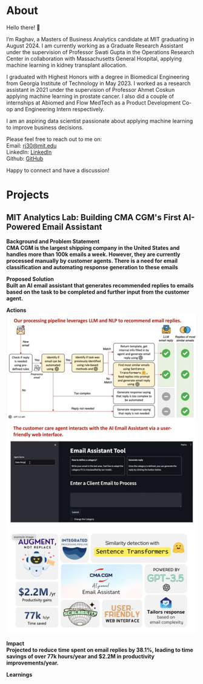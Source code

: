 # About

Hello there! 👋

I’m Raghav, a Masters of Business Analytics candidate at MIT graduating in August 2024. I am currently working as a Graduate Research Assistant under the supervision of Professor Swati Gupta in the Operations Research Center in collaboration with Massachusetts General Hospital, applying machine learning in kidney transplant allocation.

I graduated with Highest Honors with a degree in Biomedical Engineering from Georgia Institute of Technology in May 2023. I worked as a research assistant in 2021 under the supervision of Professor Ahmet Coskun applying machine learning in prostate cancer. I also did a couple of internships at Abiomed and Flow MedTech as a Product Development Co-op and Engineering Intern respectively.

I am an aspiring data scientist passionate about applying machine learning to improve business decisions.

Please feel free to reach out to me on:<br>
Email: rj30@mit.edu<br>
LinkedIn: [LinkedIn](https://www.linkedin.com/in/rrmj/)<br>
Github: [GitHub](https://github.com/raghavmanoharanjayanthi30)<br>

Happy to connect and have a discussion!

# Projects
## MIT Analytics Lab: Building CMA CGM's First AI-Powered Email Assistant

<b>Background and Problem Statement <b><br>
CMA CGM is the largest shipping company in the United States and handles more than 100k emails a week. However, they are currently processed manually by customer agents. There is a need for email classification and automating response generation to these emails

<b>Proposed Solution<b> <br>
Built an AI email assistant that generates recommended replies to emails based on the task to be completed and further input from the customer agent.

<b>Actions<b><br>
![Profile Picture](pictures/alab_processing_pipeline.jpg)
![Profile Picture](pictures/alab_interface.jpg)
![Profile Picture](pictures/summary.jpg)

<b>Impact<b><br>
Projected to reduce time spent on email replies by 38.1%, leading to time savings of over 77k hours/year and $2.2M in productivity improvements/year.

<b>Learnings<b><br>








